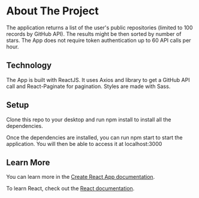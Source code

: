 # About The Project

The application returns a list of the user's public repositories (limited to 100 records by GitHub API). The results might be then sorted by number of stars. 
The App does not require token authentication up to 60 API calls per hour. 

## Technology 

The App is built with ReactJS. It uses Axios and library to get a GitHub API call and React-Paginate for pagination. Styles are made with Sass.

## Setup

Clone this repo to your desktop and run npm install to install all the dependencies.

Once the dependencies are installed, you can run npm start to start the application. You will then be able to access it at localhost:3000

## Learn More

You can learn more in the [Create React App documentation](https://facebook.github.io/create-react-app/docs/getting-started).

To learn React, check out the [React documentation](https://reactjs.org/).